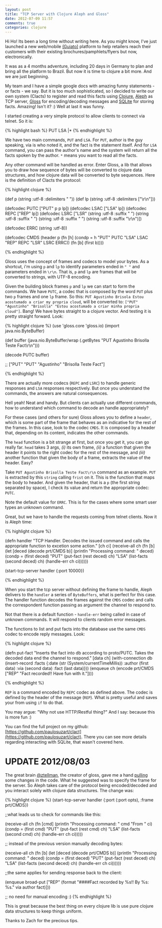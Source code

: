 ```yaml
---
layout: post
title: "TCP Server with Clojure Aleph and Gloss"
date: 2012-07-09 11:57
comments: true
categories: clojure
---
```


Hi Ho! Its been a long time without writing here. As you might know, I've just launched a new web/mobile [(Guiato)](http://www.guiato.com.br) platform to help retailers reach their customers with their existing brochures/pamphlets/flyers but now, electronically.

It was as a 4 months adventure, including 20 days in Germany to plan and bring all the platform to Brazil. But now it is time to clojure a bit more. And we are just beginning.

My team and I have a simple google docs with amazing funny statements - or facts - we say. But it is too much sophisticated, so I decided to write our own system (Clacts) to register and read this facts using [Clojure](http://clojure.org), [Aleph](https://github.com/ztellman/aleph/wiki) as TCP server, [Gloss](https://github.com/ztellman/gloss/wiki) for encoding/decoding messages and [SQLite](http://www.sqlite.org/) for storing facts. Amazing! Isn't it? :) Well at last it was funny.

I started creating a very simple protocol to allow clients to connect via telnet. So it is:

{% highlight bash %}
PUT <author> <via> <fact>
LSA <author>|*
{% endhighlight %}

We have two main commands, `PUT` and `LSA`. For `PUT`, author is the guy speaking, via is who noted it, and the fact is the statement itself. And for `LSA` command, you can pass the author's name and the system will return all the facts spoken by the author. `*` means you want to read all the facts.

Any other command will be handled as error. Enter Gloss, a lib that allows you to draw how sequence of bytes will be converted to clojure data structures, and how clojure data will be converted to byte sequences. Here is the definition of Clacts the protocol:

{% highlight clojure %}

(def p (string :utf-8 :delimiters " "))
(def lp (string :utf-8 :delimiters ["\r\n"]))

(defcodec PUTC ["PUT" p p lp])
(defcodec LSAC ["LSA" lp])
(defcodec REPC ["REP" lp])
(defcodec LSRC ["LSR" (string :utf-8 :suffix " ")
                      (string :utf-8 :suffix " ")
                      (string :utf-8 :suffix " ")
                      (string :utf-8 :suffix "\r\n")])

(defcodec ERRC (string :utf-8))

(defcodec CMDS
  (header
    p
    (fn [h] (condp = h
    	"PUT" PUTC
    	"LSA" LSAC
    	"REP" REPC
    	"LSR" LSRC
    	ERRC))
    (fn [b] (first b))))

{% endhighlight %}

Gloss uses the concept of frames and codecs to model your bytes. As a shortcut, i'm using `p` and `lp` to identify parameters ended in `" "` and parameters ended in `\r\n`. That is, `p` and `lp` are frames that will be converted to strings, with UTF-8 encoding.

Given the building block frames `p` and `lp` we can start to form the commands. We have `PUTC`, a codec that is composed by the word `PUT` plus two `p` frames and one `lp` frame. So this: `PUT Agustinho Brisola Estou acostumado a criar my propria cloud`, will be converted to: `["PUT" "Agustinho" "Brisolla" "Estou acostumado a criar minha propria cloud"]`. Bang! We have bytes straight to a clojure vector. And testing it is pretty straight forward. Look:

{% highlight clojure %}
(use 'gloss.core 'gloss.io)
(import java.nio.ByteBuffer)

(def buffer (java.nio.ByteBuffer/wrap (.getBytes "PUT Agustinho Brisolla Teste Fact\r\n")))

(decode PUTC buffer)

;; ["PUT" "PUT" "Agustinho" "Brisolla Teste Fact"]

{% endhighlight %}

There are actually more codecs (`REPC` and `LSRC`) to handle generic responses and `LSA` responses respectively. But once you understand the commands, the answers are natural consequences.

Hell yeah! Neat and handy. But clients can actually use different commands, how to understand which command to decode an handle appropriately?

For these cases (and others for sure) Gloss allows you to define a `header`, which is some part of the frame that behaves as an indicative for the rest of the frames. In this case, look to the codec `CMDS`. It is composed by a header that, depending on its content, indicates the other commands.

The `head` function is a bit strange at first, but once you get it, you can go really far. `head` takes 3 args, *(i)* its own frame, *(ii)* a function that given the header it points to the right codec for the rest of the message, and *(iii)* another function that given the body of a frame, extracts the value of the header. Easy?

Take `PUT Agustinho Brisolla Teste Fact\r\n` command as an example. `PUT` is extracted by this `string` calling `frist` on it. This is the function that maps the body to header. And given the header, that is a `p` (the first string separated by space), I check its value and return the appropriate codec: `PUTC`.

Note the default value for `ERRC`. This is for the cases where some smart user types an unknown command.

Great, but we have to handle the requests coming from telnet clients. Now it is Aleph time:

{% highlight clojure %}

(defn handler
  "TCP Handler. Decodes the issued command and calls the appropriate
  function to excetion some action."
  [ch ci]
  (receive-all ch
    (fn [b]
      (let [deced (decode prt/CMDS b)]
        (println "Processing command: " deced)
        (condp = (first deced)
          "PUT" (put-fact (rest deced) ch)
          "LSA" (list-facts (second deced) ch)
          (handle-err ch ci))))))

(start-tcp-server handler {:port 10000})

{% endhighlight %}

When you start the tcp server without defining the frame to handle, Aleph delivers to the `handler` a series of `ByteBuffers`, what is perfect for this case. The handler function decodes the frames against the `CMDS` codec and calls the correspondent function passing as argument the channel to respond to.

Not that there is a default function - `handle-err` being called in case of unknown commands. It will respond to clients random error messages.

The functions to list and put facts into the database use the same `CMDS` codec to encode reply messages. Look:

{% highlight clojure %}

(defn put-fact
  "Inserts the fact into db according to proto/PUTC.
  Takes the decoded data end the channel to respond."
  [data ch]
  (with-connection db
    (insert-record :facts
      {:date   (str (System/currentTimeMillis))
       :author (first data)
       :via    (second data)
       :fact   (last data)}))
  (enqueue ch (encode prt/CMDS ["REP" "Fact recorded!! Have fun with it."])))

{% endhighlight %}

`REP` is a command encoded by `REPC` codec as defined above. The codec is defined by the header of the message (`REP`). What is pretty useful and saves your from using `if` to do that.

You may argue: "Why not use HTTP/Restful thing?" And I say: because this is more fun :)

You can find the full project on my github: [https://github.com/paulosuzart/clact](https://github.com/paulosuzart/clact). There you can see more details regarding interacting with SQLite, that wasn't covered here.

UPDATE 2012/08/03
=================
The great brain [@ztellman](http://twitter.com/ztellman), the creator of gloss, gave me a hand [pulling](https://github.com/paulosuzart/clact/pull/1) some changes in the code. What he suggested was to specify the frame for the server. So Aleph takes care of the protocol being encoded/decoded and you interact solely with clojure data structures. The change was:

{% highlight clojure %}
(start-tcp-server handler {:port (:port opts), :frame prt/CMDS})

;;what leads us to check for commands like this:

(receive-all ch
    (fn [cmd]
      (println "Processing command: " cmd "From " ci)
      (condp = (first cmd)
        "PUT" (put-fact (rest cmd) ch)
        "LSA" (list-facts (second cmd) ch)
        (handle-err ch ci)))))

;; instead of the previous version manually decoding bytes:

(receive-all ch
  (fn [b]
    (let [deced (decode prt/CMDS b)]
      (println "Processing command: " deced)
      (condp = (first deced)
        "PUT" (put-fact (rest deced) ch)
        "LSA" (list-facts (second deced) ch)
        (handle-err ch ci))))))

;;the same applies for sending response back to the client:

(enqueue broad-put ["REP"
                    (format "####Fact recorded by %s!! By %s: %s."
                     via author fact)]))

;; no need for manual encoding :)
{% endhighlight %}

This is great because the best thing on every clojure lib is use pure clojure data structures to keep things uniform.

Thanks to Zach for the precious tips.
